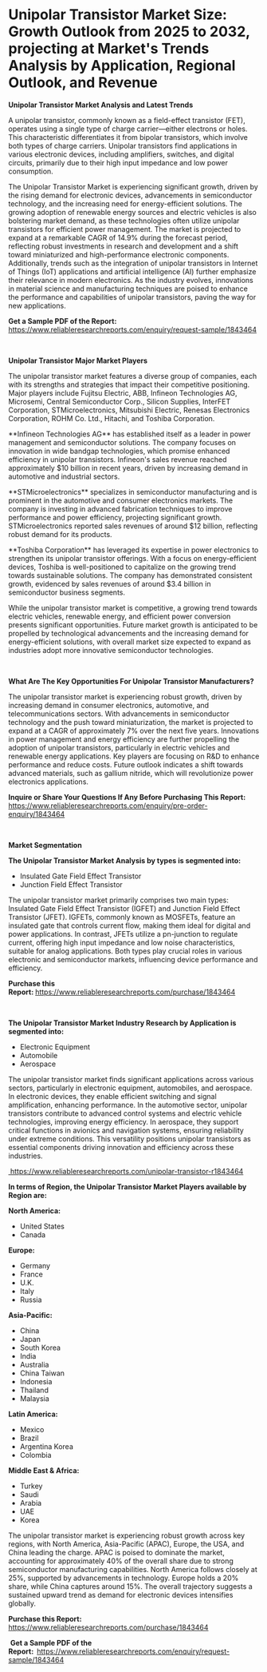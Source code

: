 <p><h1>Unipolar Transistor Market Size: Growth Outlook from 2025 to 2032, projecting at Market's Trends Analysis by Application, Regional Outlook, and Revenue</h1></p><p><strong>Unipolar Transistor Market Analysis and Latest Trends</strong></p>
<p><p>A unipolar transistor, commonly known as a field-effect transistor (FET), operates using a single type of charge carrier—either electrons or holes. This characteristic differentiates it from bipolar transistors, which involve both types of charge carriers. Unipolar transistors find applications in various electronic devices, including amplifiers, switches, and digital circuits, primarily due to their high input impedance and low power consumption.</p><p>The Unipolar Transistor Market is experiencing significant growth, driven by the rising demand for electronic devices, advancements in semiconductor technology, and the increasing need for energy-efficient solutions. The growing adoption of renewable energy sources and electric vehicles is also bolstering market demand, as these technologies often utilize unipolar transistors for efficient power management. The market is projected to expand at a remarkable CAGR of 14.9% during the forecast period, reflecting robust investments in research and development and a shift toward miniaturized and high-performance electronic components. Additionally, trends such as the integration of unipolar transistors in Internet of Things (IoT) applications and artificial intelligence (AI) further emphasize their relevance in modern electronics. As the industry evolves, innovations in material science and manufacturing techniques are poised to enhance the performance and capabilities of unipolar transistors, paving the way for new applications.</p></p>
<p><strong>Get a Sample PDF of the Report:&nbsp;</strong> <a href="https://www.reliableresearchreports.com/enquiry/request-sample/1843464?utm_campaign=36&utm_medium=2&utm_source=Github&utm_content=ia&utm_term=15042025&utm_id=unipolar-transistor">https://www.reliableresearchreports.com/enquiry/request-sample/1843464</a></p>
<p>&nbsp;</p>
<p><strong>Unipolar Transistor Major Market Players</strong></p>
<p><p>The unipolar transistor market features a diverse group of companies, each with its strengths and strategies that impact their competitive positioning. Major players include Fujitsu Electric, ABB, Infineon Technologies AG, Microsemi, Central Semiconductor Corp., Silicon Supplies, InterFET Corporation, STMicroelectronics, Mitsubishi Electric, Renesas Electronics Corporation, ROHM Co. Ltd., Hitachi, and Toshiba Corporation.</p><p>**Infineon Technologies AG** has established itself as a leader in power management and semiconductor solutions. The company focuses on innovation in wide bandgap technologies, which promise enhanced efficiency in unipolar transistors. Infineon's sales revenue reached approximately $10 billion in recent years, driven by increasing demand in automotive and industrial sectors.</p><p>**STMicroelectronics** specializes in semiconductor manufacturing and is prominent in the automotive and consumer electronics markets. The company is investing in advanced fabrication techniques to improve performance and power efficiency, projecting significant growth. STMicroelectronics reported sales revenues of around $12 billion, reflecting robust demand for its products.</p><p>**Toshiba Corporation** has leveraged its expertise in power electronics to strengthen its unipolar transistor offerings. With a focus on energy-efficient devices, Toshiba is well-positioned to capitalize on the growing trend towards sustainable solutions. The company has demonstrated consistent growth, evidenced by sales revenues of around $3.4 billion in semiconductor business segments.</p><p>While the unipolar transistor market is competitive, a growing trend towards electric vehicles, renewable energy, and efficient power conversion presents significant opportunities. Future market growth is anticipated to be propelled by technological advancements and the increasing demand for energy-efficient solutions, with overall market size expected to expand as industries adopt more innovative semiconductor technologies.</p></p>
<p>&nbsp;</p>
<p><strong>What Are The Key Opportunities For Unipolar Transistor Manufacturers?</strong></p>
<p><p>The unipolar transistor market is experiencing robust growth, driven by increasing demand in consumer electronics, automotive, and telecommunications sectors. With advancements in semiconductor technology and the push toward miniaturization, the market is projected to expand at a CAGR of approximately 7% over the next five years. Innovations in power management and energy efficiency are further propelling the adoption of unipolar transistors, particularly in electric vehicles and renewable energy applications. Key players are focusing on R&D to enhance performance and reduce costs. Future outlook indicates a shift towards advanced materials, such as gallium nitride, which will revolutionize power electronics applications.</p></p>
<p><strong>Inquire or Share Your Questions If Any Before Purchasing This Report:</strong> <a href="https://www.reliableresearchreports.com/enquiry/pre-order-enquiry/1843464?utm_campaign=36&utm_medium=2&utm_source=Github&utm_content=ia&utm_term=15042025&utm_id=unipolar-transistor">https://www.reliableresearchreports.com/enquiry/pre-order-enquiry/1843464</a></p>
<p>&nbsp;</p>
<p><strong>Market Segmentation</strong></p>
<p><strong>The Unipolar Transistor Market Analysis by types is segmented into:</strong></p>
<p><ul><li>Insulated Gate Field Effect Transistor</li><li>Junction Field Effect Transistor</li></ul></p>
<p><p>The unipolar transistor market primarily comprises two main types: Insulated Gate Field Effect Transistor (IGFET) and Junction Field Effect Transistor (JFET). IGFETs, commonly known as MOSFETs, feature an insulated gate that controls current flow, making them ideal for digital and power applications. In contrast, JFETs utilize a pn-junction to regulate current, offering high input impedance and low noise characteristics, suitable for analog applications. Both types play crucial roles in various electronic and semiconductor markets, influencing device performance and efficiency.</p></p>
<p><strong>Purchase this Report:&nbsp;</strong><a href="https://www.reliableresearchreports.com/purchase/1843464?utm_campaign=36&utm_medium=2&utm_source=Github&utm_content=ia&utm_term=15042025&utm_id=unipolar-transistor">https://www.reliableresearchreports.com/purchase/1843464</a></p>
<p>&nbsp;</p>
<p><strong>The Unipolar Transistor Market Industry Research by Application is segmented into:</strong></p>
<p><ul><li>Electronic Equipment</li><li>Automobile</li><li>Aerospace</li></ul></p>
<p><p>The unipolar transistor market finds significant applications across various sectors, particularly in electronic equipment, automobiles, and aerospace. In electronic devices, they enable efficient switching and signal amplification, enhancing performance. In the automotive sector, unipolar transistors contribute to advanced control systems and electric vehicle technologies, improving energy efficiency. In aerospace, they support critical functions in avionics and navigation systems, ensuring reliability under extreme conditions. This versatility positions unipolar transistors as essential components driving innovation and efficiency across these industries.</p></p>
<p><a href="https://www.reliableresearchreports.com/unipolar-transistor-r1843464?utm_campaign=36&utm_medium=2&utm_source=Github&utm_content=ia&utm_term=15042025&utm_id=unipolar-transistor">&nbsp;https://www.reliableresearchreports.com/unipolar-transistor-r1843464</a></p>
<p><strong>In terms of Region, the Unipolar Transistor Market Players available by Region are:</strong></p>
<p>
    <p> <strong> North America: </strong>
        <ul>
            <li>United States</li>
            <li>Canada</li>
        </ul>
        </p> 
    <p> <strong> Europe: </strong>
        <ul>
            <li>Germany</li>
            <li>France</li>
            <li>U.K.</li>
            <li>Italy</li>
            <li>Russia</li>
        </ul>
        </p> 
    <p> <strong> Asia-Pacific: </strong>
        <ul>
            <li>China</li>
            <li>Japan</li>
            <li>South Korea</li>
            <li>India</li>
            <li>Australia</li>
            <li>China Taiwan</li>
            <li>Indonesia</li>
            <li>Thailand</li>
            <li>Malaysia</li>
        </ul>
        </p> 
    <p> <strong> Latin America: </strong>
        <ul>
            <li>Mexico</li>
            <li>Brazil</li>
            <li>Argentina Korea</li>
            <li>Colombia</li>
        </ul>
        </p> 
    <p> <strong> Middle East & Africa: </strong>
        <ul>
            <li>Turkey</li>
            <li>Saudi</li>
            <li>Arabia</li>
            <li>UAE</li>
            <li>Korea</li>
        </ul>
    </p>
    </p>
<p><p>The unipolar transistor market is experiencing robust growth across key regions, with North America, Asia-Pacific (APAC), Europe, the USA, and China leading the charge. APAC is poised to dominate the market, accounting for approximately 40% of the overall share due to strong semiconductor manufacturing capabilities. North America follows closely at 25%, supported by advancements in technology. Europe holds a 20% share, while China captures around 15%. The overall trajectory suggests a sustained upward trend as demand for electronic devices intensifies globally.</p></p>
<p><strong>Purchase this Report: </strong><a href="https://www.reliableresearchreports.com/purchase/1843464?utm_campaign=36&utm_medium=2&utm_source=Github&utm_content=ia&utm_term=15042025&utm_id=unipolar-transistor">https://www.reliableresearchreports.com/purchase/1843464</a></p>
<p>&nbsp;<strong>Get a Sample PDF of the Report:&nbsp;&nbsp;</strong><a href="https://www.reliableresearchreports.com/enquiry/request-sample/1843464?utm_campaign=36&utm_medium=2&utm_source=Github&utm_content=ia&utm_term=15042025&utm_id=unipolar-transistor">https://www.reliableresearchreports.com/enquiry/request-sample/1843464</a></p>
<p><strong></strong></p>
<p><p></p><p></p><p></p></p>